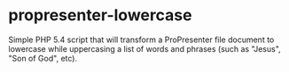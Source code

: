propresenter-lowercase
======================

Simple PHP 5.4 script that will transform a ProPresenter file document to lowercase while uppercasing a list of words and phrases (such as "Jesus", "Son of God", etc).
